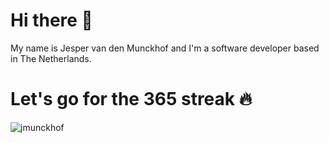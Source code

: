 # Hi there 👋

My name is Jesper van den Munckhof and I'm a software developer based in The Netherlands. 

# Let's go for the 365 streak 🔥
<p><img align="center" src="https://github-readme-stats.smoozenetworks.nl/?user=jmunckhof&theme=dark" alt="jmunckhof" /></p>
